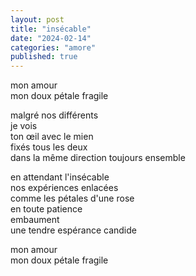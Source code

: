 ```yaml
---
layout: post
title: "insécable"
date: "2024-02-14"
categories: "amore"
published: true
---
```


mon amour  
mon doux pétale fragile  

malgré nos différents  
je vois  
ton œil avec le mien  
fixés tous les deux  
dans la même direction
toujours ensemble  

en attendant l'insécable  
nos expériences enlacées  
comme les pétales d'une rose  
en toute patience  
embaument  
une tendre espérance candide  

mon amour  
mon doux pétale fragile  
